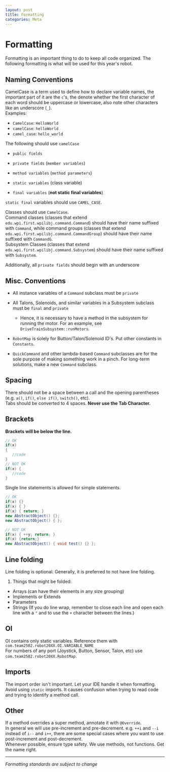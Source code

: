 ```yaml
---
layout: post
title: Formatting
categories: Meta
---
```

# Formatting
Formatting is an important thing to do to keep all code organized. The following formatting is what will be used for this year's robot.  


## Naming Conventions
CamelCase is a term used to define how to declare variable names, the important part of it are the `c`'s, the denote whether the first character of each word should be uppercase or lowercase, also note other characters like an underscore (`_`).  
Examples:
* `CamelCase`: `HelloWorld`
* `camelCase`: `helloWorld`
* `camel_case`: `hello_world`

The following should use `camelCase`

* `public fields`

* `private fields` (`member variables`)

* `method variables` (`method parameters`)

* `static variables` (class variable)

* `final variables` (**not static final variables**)
  
`static final` variables should use `CAMEL_CASE`.  

Classes should use `CamelCase`.  
Command classes (classes that extend `edu.wpi.first.wpilibj.command.Command`) should have their name suffixed with `Command`, while  command groups (classes that extend `edu.wpi.first.wpilibj.command.CommandGroup`) should have their name suffixed with `CommandG`.  
Subsystem Classes (classes that extend `edu.wpi.first.wpilibj.command.Subsystem`) should have their name suffixed with `Subsystem`.  

Additionally, all `private fields` should begin with an underscore 

## Misc. Conventions

* All instance variables of a `Command` subclass must be `private`

* All Talons, Solenoids, and similar variables in a Subsystem subclass must be `final` and `private`

    * Hence, it is necessary to have a method in the subsystem for running the motor. For an example, see `DriveTrainSubsystem::runMotors`.

* `RobotMap` is solely for Button/Talon/Solenoid ID's. Put other constants in `Constants`.

* `QuickCommand` and other lambda-based `Command` subclasses are for the sole purpose of making something work in a pinch. For long-term solutions, make a new `Command` subclass. 


## Spacing
There should not be a space between a call and the opening parentheses (e.g. `a()`, `if()`, `else if()`, `switch()`, etc).  
Tabs should be converted to 4 spaces. **Never use the Tab Character.**

## Brackets
**Brackets will be below the line.**  
```java
// OK
if(x)
{
   //code
}
// NOT OK
if(x) {
   //code
}
```

Single line statements is allowed for simple statements.  
```java
// OK
if(x) {}
if(x) { }
if(x) { return; }
new AbstractObject() {};
new AbstractObject() { };

// NOT OK
if(x) { ++y; return; }
if(x) {return;}
new AbstractObject() { void test() {} };
```

## Line folding
Line folding is optional. Generally, it is preferred to not have line folding.  
1. Things that might be folded:
  * Arrays (can have their elements in any size grouping)
  * Implements or Extends
  * Parameters
  * Strings (If you do line wrap, remember to close each line and open each line with a `"` and to use the `+` character between the lines.)

## OI
OI contains only static variables. Reference them with `com.team2502.robot20XX.OI.VARIABLE_NAME`  
For numbers of any port (Joystick, Button, Sensor, Talon, etc) use `com.team2502.robot20XX.RobotMap`.

## Imports
The import order isn't important. Let your IDE handle it when formatting.  
Avoid using `static` imports. It causes confusion when trying to read code and trying to identify a method call.

## Other
If a method overrides a super method, annotate it with `@Override`.  
In general we will use pre-increment and pre-decrement. e.g. `++i` and `--i` instead of `i--` and `i++`, there are some special cases where you want to use post-increment and post-decrement.  
Whenever possible, ensure type safety.
We use methods, not functions. Get the name right.

***
_Formatting standards are subject to change_

